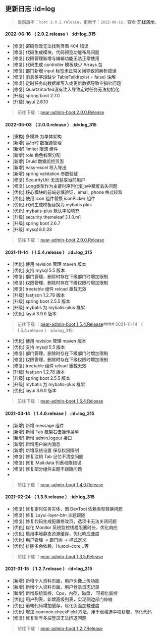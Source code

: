 ## 更新日志   :id=log

> 当前版本：`boot 2.0.2.release`，更新于：`2022-06-16`，查看 [在线演示](http://boot.pearadmin.com)。

#### 2022-06-16 （ 2.0.2.release ）   :id=log_315

- [修复] 密码修改无法找到页面 404 错误
- [修复] 代码生成模块，代码预览功能布局问题
- [修复] 权限管理新增与编辑功能无法正常使用
- [修复] 代码生成 controller 模板缺少 Arrays 包
- [修复] 部门新增 input 标签未正常关闭导致的解析错误
- [修复] 消息类字段缺少 TableFeild(exist = false) 注解
- [修复] 定时任务向数据库写入或更新数据导致空指针问题 
- [修复] QuartzStarted没有注入导致定时任务无法初始化 
- [升级] spring boot 2.7.0
- [升级] layui 2.6.10
  
> 前往下载 ：[pear-admin-boot 2.0.0.Release](https://gitee.com/pear-admin/Pear-Admin-Boot/releases/2.0.0)

#### 2022-05-03 （ 2.0.0.release ）   :id=log_315

- [重构] 多模块 为单体架构
- [新增] 运行时 数据源管理 
- [新增] limiter 限流 组件 
- [新增] role 角色权限分配 
- [新增] Druid 数据监控页面
- [新增] easy-excel 导入导出
- [新增] spring validation 参数验证
- [修复] SecurityUtil 无法获取当前用户
- [修复] Long类型作为主键时序列化到js中精度丢失问题 
- [优化] 核心模块的前端必填验证，email, phone 格式校监
- [优化] 使用 icon 组件替换 iconPicker 组件
- [优化] 代码生成模板替换为 mybatis plus 
- [优化] mybatis-plus 默认字段填充
- [升级] security themeleaf 3.1.0.m1
- [升级] spring boot 2.6.7 
- [升级] mysql 8.0.28 
  
> 前往下载 ：[pear-admin-boot 2.0.0.Release](https://gitee.com/pear-admin/Pear-Admin-Boot/releases/2.0.0)

#### 2021-11-14 （ 1.5.4.release ）   :id=log_315

- [优化] 使用 revision 管理 maven 版本 
- [优化] 支持 mysql 5.5 版本
- [修复] 部门管理，删除时存在下级部门时增加限制
- [修复] 权限管理，删除时存在下级权限时增加限制
- [修复] treetable 组件 reload 重载无效
- [升级] fastjson 1.2.78 版本
- [升级] spring boot 2.5.5 版本
- [升级] mybatis 为 mybatis-plus 框架
- [优化] layui 3.9.0 版本
  
> 前往下载 ：[pear-admin-boot 1.5.4.Release](https://gitee.com/pear-admin/Pear-Admin-Boot/releases/1.5.4)#### 2021-11-14 （ 1.5.4.release ）   :id=log_315
- [优化] 使用 revision 管理 maven 版本 
- [优化] 支持 mysql 5.5 版本
- [修复] 部门管理，删除时存在下级部门时增加限制
- [修复] 权限管理，删除时存在下级权限时增加限制
- [修复] treetable 组件 reload 重载无效
- [升级] fastjson 1.2.78 版本
- [升级] spring boot 2.5.5 版本
- [升级] mybatis 为 mybatis-plus 框架
- [优化] layui 3.9.0 版本
  
> 前往下载 ：[pear-admin-boot 1.5.4.Release](https://gitee.com/pear-admin/Pear-Admin-Boot/releases/1.5.4)

#### 2021-03-14 （ 1.4.0.release ）   :id=log_315

- [新增] 新增 message 组件
- [新增] 新增 Tab 框架右击操作菜单
- [新增] 新增 admin.logout 接口
- [新增] 新增用户站内消息
- [新增] 新增系统设置 保存权限限制
- [修复] 修复注销 Tab 记忆不清空问题
- [修复] 修复 Mail:data 列表权限错误
- [修复] 修复部分组件主题不跟随问题
- 
> 前往下载 ：[pear-admin-boot 1.4.0.Release](https://gitee.com/pear-admin/Pear-Admin-Boot/releases/1.4.0.RELEASE)


#### 2021-02-24 （ 1.3.5.release ）   :id=log_315

- [修复] 修复定时任务实体，因 DevTool 依赖类型转换问题
- [修复] 修复 Layui-layer-btn 主题跟随
- [修复] 修复代码生成配置修改页，选项卡无法关闭问题
- [优化] 优化 Monitor 系统监控线程阻塞时长，优化响应
- [优化] 启用本地静态资源缓存，优化响应速度
- [优化] 用户管理 -> 部门树 -> 样式定义
- [优化] 排除多余依赖，Hutool-core ..等

> 前往下载 ：[pear-admin-boot 1.3.5.Release](https://gitee.com/pear-admin/Pear-Admin-Boot/releases/1.3.5.RELEASE)

#### 2021-01-15 （ 1.2.7.release ）   :id=log_315

- [新增] 新增个人资料页面，用户头像上传功能
- [新增] 新增个人资料页面，用户登录日志记录
- [新增] 新增系统监控，Cpu，内存，磁盘， 可视化监控
- [优化] 用户列表，新增高级列表，实现侧边部门伸缩
- [优化] 前端代码增加缓存，优化页面加载速度
- [优化] 增加 common.checkField 方法，用于表格选中项获取，简化代码
- [修复] 修复账号多端登录无法挤退问题

> 前往下载 ：[pear-admin-boot 1.2.7.Release](https://gitee.com/pear-admin/Pear-Admin-Boot/releases/1.2.7.RELEASE)